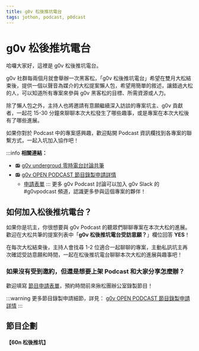 ```yaml
---
title: g0v 松後推坑電台
tags: jothon, podcast, p0dcast
---
```


# g0v 松後推坑電台

哈囉大家好，這裡是 g0v 松後推坑電台。

g0v 社群每兩個月就會舉辦一次黑客松，「g0v 松後推坑電台」希望在雙月大松結束後，提供一個以聲音為媒介的大松提案懶人包，希望用簡單的敘述，讓錯過大松的人，可以知道所有專案來參與 g0v 黑客松的目標、所需資源或人力。

除了懶人包之外，主持人也將邀請有意願繼續深入訪談的專案坑主、g0v 貢獻者，一起花 15-30 分鐘來聊聊本次大松發生了哪些趣事，或是專案在本次大松後有了哪些進展。

如果你對於 Podcast 中的專案感興趣，歡迎點開 Podcast 資訊欄找到各專案的聯繫方式，一起入坑加入協作吧！

:::info
**相關連結：**
* 📻 [g0v undergroud 零時電台討論共筆 ](https://g0v.hackmd.io/@podcast/book)
* 📻 [g0v OPEN PODCAST 節目錄製申請詳情](https://g0v.hackmd.io/@jothon/rJpjtSMyc)
    * [申請表單](https://forms.gle/td4TVRdiMu5n7fG26)
:::
更多 g0v Podcast 討論可以加入 g0v Slack 的 #g0vpodcast 頻道，認識更多參與這個專案的夥伴！

## 如何加入松後推坑電台？
如果你是坑主，你很想要與 g0v Podcast 的聽眾們聊聊專案在本次大松的進展。歡迎在大松共筆的提案列表中「**g0v 松後推坑電台受訪意願？**」欄位回答 **YES**！

在每次大松結束後，主持人會找尋 1-2 位適合一起聊聊的專案，主動私訊坑主再次確認受訪意願和時間，一起在松後推坑電台聊聊本次大松的進展與趣事吧！

### 如果沒有受到邀約，但還是想要上架 Podcast 和大家分享怎麼辦？

歡迎填寫 [節目申請表單](https://forms.gle/TQ2W8jU9YM5TQiAD8)，預約時間前來揪松團辦公室錄製節目！

:::warning
更多節目錄製申請細節，詳見：
[g0v OPEN PODCAST 節目錄製申請詳情](https://g0v.hackmd.io/@jothon/rJpjtSMyc)
:::

## 節目企劃

#### 【60n 松後推坑】
